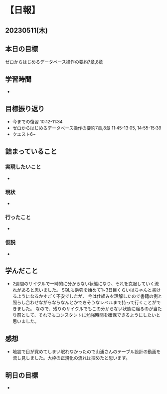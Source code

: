 # 【日報】
## 20230511(木)
## 本日の目標
ゼロからはじめるデータベース操作の要約7章,8章
## 学習時間
- 

## 目標振り返り
- 今までの復習 10:12-11:34
- ゼロからはじめるデータベース操作の要約7章,8章 11:45-13:05, 14:55-15:39
- クエスト6~

## 詰まっていること
### 実現したいこと 
- 
### 現状
- 
### 行ったこと 
- 
### 仮説
- 

## 学んだこと
- 2週間のサイクルで一時的に分からない状態になり、それを克服していく流れがあると思いました。
SQLも勉強を始めて1~3日目くらいはちゃんと書けるようになるかすごく不安でしたが、
今は仕組みを理解したので書籍の例と照らし合わせながらならなんとかできそうなレベルまで持って行くことができました。
なので、残りのサイクルでもこの分からない状態に陥るのが当たり前として、それでもコンスタントに勉強時間を確保できるようにしたいと思いました。


## 感想
- 地震で目が覚めてしまい眠れなかったので山浦さんのテーブル設計の動画を流し見しました。大枠の正規化の流れは掴めたと思います。

## 明日の目標
- 



